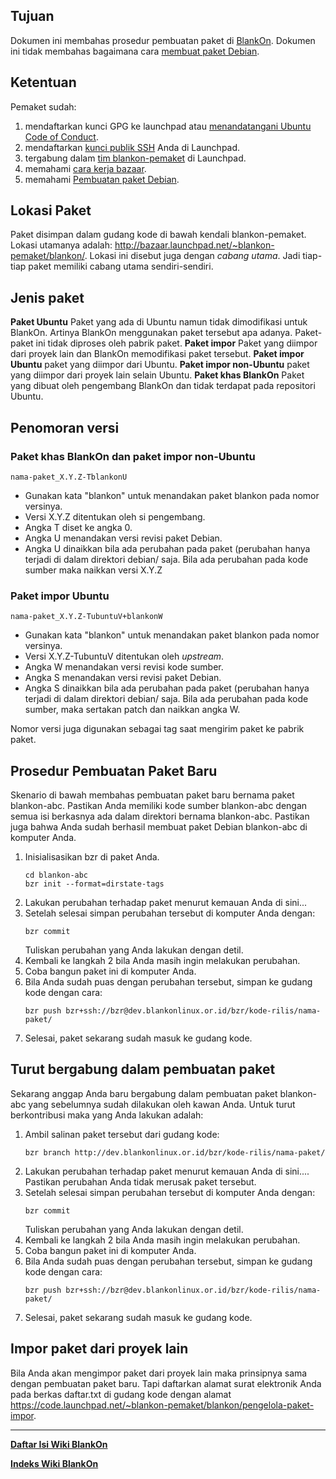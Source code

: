 ## Tujuan
Dokumen ini membahas prosedur pembuatan paket di [BlankOn](https://github.com/BlankOn). Dokumen ini tidak membahas bagaimana cara [membuat paket Debian](https://github.com/BlankOn/wiki/blob/master/TimPengembang/Pemaket/Panduan/MembuatPaketDebian.md).

## Ketentuan
Pemaket sudah:
1. mendaftarkan kunci GPG ke launchpad atau [menandatangani Ubuntu Code of Conduct](https://help.ubuntu.com/community/GnuPrivacyGuardHowto).
2. mendaftarkan [kunci publik SSH](https://help.ubuntu.com/community/SSHHowto#head-1ff9e61cfd81e9f741920b6920af8a85f7bddb30) Anda di Launchpad.
3. tergabung dalam [tim blankon-pemaket](https://github.com/BlankOn/wiki/tree/master/TimPengembang/Pemaket) di Launchpad.
4. memahami [cara kerja bazaar](https://help.ubuntu.com/community/EasyBazaar).
5. memahami [Pembuatan paket Debian](https://github.com/BlankOn/wiki/blob/master/TimPengembang/Pemaket/Panduan/MembuatPaketDebian.md).

## Lokasi Paket
Paket disimpan dalam gudang kode di bawah kendali blankon-pemaket. Lokasi utamanya adalah: http://bazaar.launchpad.net/~blankon-pemaket/blankon/<nama-paket>. Lokasi ini disebut juga dengan *cabang utama*. Jadi tiap-tiap paket memiliki cabang utama sendiri-sendiri.

## Jenis paket

**Paket Ubuntu**
Paket yang ada di Ubuntu namun tidak dimodifikasi untuk BlankOn. Artinya BlankOn menggunakan paket tersebut apa adanya. Paket-paket ini tidak diproses oleh pabrik paket.
**Paket impor**
Paket yang diimpor dari proyek lain dan BlankOn memodifikasi paket tersebut.
**Paket impor Ubuntu**
paket yang diimpor dari Ubuntu.
**Paket impor non-Ubuntu**
paket yang diimpor dari proyek lain selain Ubuntu.
**Paket khas BlankOn**
Paket yang dibuat oleh pengembang BlankOn dan tidak terdapat pada repositori Ubuntu.

## Penomoran versi
### Paket khas BlankOn dan paket impor non-Ubuntu
```
nama-paket_X.Y.Z-TblankonU
```
+ Gunakan kata "blankon" untuk menandakan paket blankon pada nomor versinya.
+ Versi X.Y.Z ditentukan oleh si pengembang.
+ Angka T diset ke angka 0.
+ Angka U menandakan versi revisi paket Debian.
+ Angka U dinaikkan bila ada perubahan pada paket (perubahan hanya terjadi di dalam direktori debian/ saja. Bila ada perubahan pada kode sumber maka naikkan versi X.Y.Z

### Paket impor Ubuntu
```
nama-paket_X.Y.Z-TubuntuV+blankonW
```
+ Gunakan kata "blankon" untuk menandakan paket blankon pada nomor versinya.
+ Versi X.Y.Z-TubuntuV ditentukan oleh *upstream*.
+ Angka W menandakan versi revisi kode sumber.
+ Angka S menandakan versi revisi paket Debian.
+ Angka S dinaikkan bila ada perubahan pada paket (perubahan hanya terjadi di dalam direktori debian/ saja. Bila ada perubahan pada kode sumber, maka sertakan patch dan naikkan angka W.

Nomor versi juga digunakan sebagai tag saat mengirim paket ke pabrik paket.

## Prosedur Pembuatan Paket Baru
Skenario di bawah membahas pembuatan paket baru bernama paket blankon-abc. Pastikan Anda memiliki kode sumber blankon-abc dengan semua isi berkasnya ada dalam direktori bernama blankon-abc. Pastikan juga bahwa Anda sudah berhasil membuat paket Debian blankon-abc di komputer Anda.

1. Inisialisasikan bzr di paket Anda.
    ```
    cd blankon-abc
    bzr init --format=dirstate-tags
    ```
2. Lakukan perubahan terhadap paket menurut kemauan Anda di sini...
3. Setelah selesai simpan perubahan tersebut di komputer Anda dengan:
    ```
    bzr commit
    ```
    Tuliskan perubahan yang Anda lakukan dengan detil.
4. Kembali ke langkah 2 bila Anda masih ingin melakukan perubahan.
5. Coba bangun paket ini di komputer Anda.
6. Bila Anda sudah puas dengan perubahan tersebut, simpan ke gudang kode dengan cara:
    ```
    bzr push bzr+ssh://bzr@dev.blankonlinux.or.id/bzr/kode-rilis/nama-paket/
    ```
7. Selesai, paket sekarang sudah masuk ke gudang kode.

## Turut bergabung dalam pembuatan paket
Sekarang anggap Anda baru bergabung dalam pembuatan paket blankon-abc yang sebelumnya sudah dilakukan oleh kawan Anda. Untuk turut berkontribusi maka yang Anda lakukan adalah:

1. Ambil salinan paket tersebut dari gudang kode:
    ```
    bzr branch http://dev.blankonlinux.or.id/bzr/kode-rilis/nama-paket/
    ```
2. Lakukan perubahan terhadap paket menurut kemauan Anda di sini.... Pastikan perubahan Anda tidak merusak paket tersebut.
3. Setelah selesai simpan perubahan tersebut di komputer Anda dengan:
    ```
    bzr commit
    ```
    Tuliskan perubahan yang Anda lakukan dengan detil.
4. Kembali ke langkah 2 bila Anda masih ingin melakukan perubahan.
5. Coba bangun paket ini di komputer Anda.
6. Bila Anda sudah puas dengan perubahan tersebut, simpan ke gudang kode dengan cara:
    ```
    bzr push bzr+ssh://bzr@dev.blankonlinux.or.id/bzr/kode-rilis/nama-paket/
    ```
7. Selesai, paket sekarang sudah masuk ke gudang kode.

## Impor paket dari proyek lain
Bila Anda akan mengimpor paket dari proyek lain maka prinsipnya sama dengan pembuatan paket baru. Tapi daftarkan alamat surat elektronik Anda pada berkas daftar.txt di gudang kode dengan alamat https://code.launchpad.net/~blankon-pemaket/blankon/pengelola-paket-impor.

 
---
[**Daftar Isi Wiki BlankOn**](/DaftarIsi/README.md)
 
[**Indeks Wiki BlankOn**](/Indeks.md)
